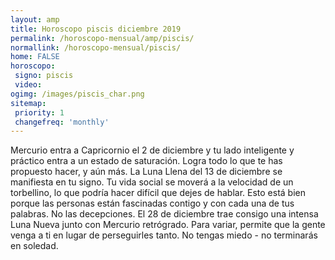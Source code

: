 ```yaml
---
layout: amp
title: Horoscopo piscis diciembre 2019 
permalink: /horoscopo-mensual/amp/piscis/
normallink: /horoscopo-mensual/piscis/
home: FALSE
horoscopo:
 signo: piscis
 video:  
ogimg: /images/piscis_char.png
sitemap:
 priority: 1
 changefreq: 'monthly'
---
```



Mercurio entra a Capricornio el 2 de diciembre y tu lado inteligente y práctico entra a un estado de saturación. Logra todo lo que te has propuesto hacer, y aún más. La Luna Llena del 13 de diciembre se manifiesta en tu signo. Tu vida social se moverá a la velocidad de un torbellino, lo que podría hacer difícil que dejes de hablar. Esto está bien porque las personas están fascinadas contigo y con cada una de tus palabras. No las decepciones. El 28 de diciembre trae consigo una intensa Luna Nueva junto con Mercurio retrógrado. Para variar, permite que la gente venga a ti en lugar de perseguirles tanto. No tengas miedo - no terminarás en soledad. 